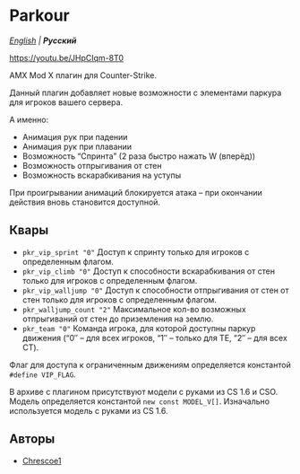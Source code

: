 # Parkour

_[English](README.md) | **Русский**_

https://youtu.be/JHpCIqm-8T0

AMX Mod X плагин для Counter-Strike.

Данный плагин добавляет новые возможности с элементами паркура для игроков вашего сервера.

А именно:
- Анимация рук при падении
- Анимация рук при плавании
- Возможность “Спринта” (2 раза быстро нажать W (вперёд))
- Возможность отпрыгивания от стен
- Возможность вскарабкивания на уступы

При проигрывании анимаций блокируется атака – при окончании действия вновь становится доступной.

## Квары
- ```pkr_vip_sprint "0"``` Доступ к спринту только для игроков с определенным флагом.
- ```pkr_vip_climb "0"``` Доступ к способности вскарабкивания от стен только для игроков с определенным флагом.
- ```pkr_vip_walljump "0"``` Доступ к способности отпрыгивания от стен от стен только для игроков с определенным флагом.
- ```pkr_walljump_count "2"``` Максимальное кол-во возможных отпрыгиваний от стен до приземления на землю.
- ```pkr_team "0"``` Команда игрока, для которой доступны паркур движения (“0″ – для всех игроков, “1″ – только для TE, “2″ – для всех CT).

Флаг для доступа к ограниченным движениям определяется константой `#define VIP_FLAG`.

В архиве с плагином присутствуют модели с руками из CS 1.6 и CSO. Модель определяется константой `new const MODEL_V[]`. Изначально используется модель с руками из CS 1.6.

## Авторы
- [Chrescoe1](https://github.com/Chrescoe1)
